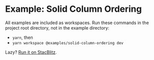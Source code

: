 # Example: Solid Column Ordering

All examples are included as workspaces. Run these commands in the project root directory, not in the example directory:

-   `yarn`, then
-   `yarn workspace @examples/solid-column-ordering dev`

Lazy? [Run it on StacBlitz](https://stackblitz.com/github/izznatsir/table/tree/main/examples/solid/column-ordering).
